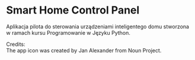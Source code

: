 # Smart Home Control Panel
Aplikacja pilota do sterowania urządzeniami inteligentego domu stworzona w ramach kursu Programowanie w Języku Python.

Credits:<br>
The app icon was created by Jan Alexander from Noun Project.